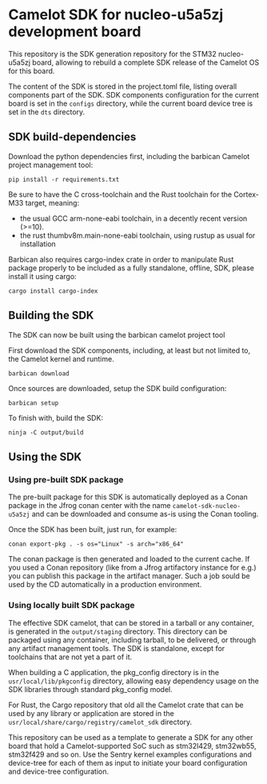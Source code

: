 # Camelot SDK for nucleo-u5a5zj development board

This repository is the SDK generation repository for the STM32 nucleo-u5a5zj board,
allowing to rebuild a complete SDK release of the Camelot OS for this board.

The content of the SDK is stored in the project.toml file, listing overall components part of the SDK.
SDK components configuration for the current board is set in the `configs` directory, while the current board
device tree is set in the `dts` directory.

## SDK build-dependencies

Download the python dependencies first, including the barbican Camelot project management tool:

```
pip install -r requirements.txt
```

Be sure to have the C cross-toolchain and the Rust toolchain for the Cortex-M33 target, meaning:

* the usual GCC arm-none-eabi toolchain, in a decently recent version (>=10).
* the rust thumbv8m.main-none-eabi toolchain, using rustup as usual for installation

Barbican also requires cargo-index crate in order to manipulate Rust package properly to be included as a
fully standalone, offline, SDK, please install it using cargo:

```
cargo install cargo-index
```

## Building the SDK

The SDK can now be built using the barbican camelot project tool

First download the SDK components, including, at least but not limited to, the Camelot kernel and runtime.

```
barbican download
```

Once sources are downloaded, setup the SDK build configuration:
```
barbican setup
```

To finish with, build the SDK:
```
ninja -C output/build
```


## Using the SDK

### Using pre-built SDK package

The pre-built package for this SDK is automatically deployed as a Conan package in the Jfrog conan center with the name
`camelot-sdk-nucleo-u5a5zj` and can be downloaded and consume as-is using the Conan tooling.

Once the SDK has been built, just run, for example:

```
conan export-pkg . -s os="Linux" -s arch="x86_64"
```

The conan package is then generated and loaded to the current cache. If you used a Conan repository (like from a
Jfrog artifactory instance for e.g.) you can publish this package in the artifact manager.
Such a job sould be used by the CD automatically in a production environment.

### Using locally built SDK package

The effective SDK camelot, that can be stored in a tarball or any container, is generated in the `output/staging` directory.
This directory can be packaged using any container, including tarball, to be delivered, or through any artifact management tools.
The SDK is standalone, except for toolchains that are not yet a part of it.

When building a C application, the pkg_config directory is in the `usr/local/lib/pkgconfig` directory, allowing easy dependency
usage on the SDK libraries through standard pkg_config model.

For Rust, the Cargo repository that old all the Camelot crate that can be used by any library or application are stored in the
`usr/local/share/cargo/registry/camelot_sdk` directory.


This repository can be used as a template to generate a SDK for any other board that hold a Camelot-supported SoC such as
stm32l429, stm32wb55, stm32f429 and so on. Use the Sentry kernel examples configurations and device-tree for each of them as input
to initiate your board configuration and device-tree configuration.
